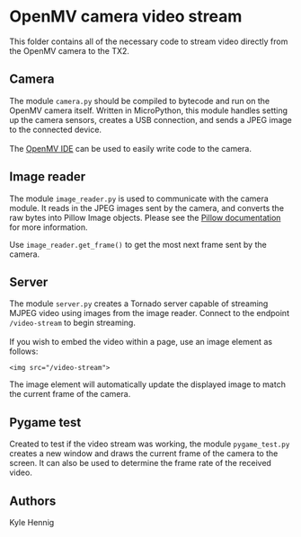 # OpenMV camera video stream
This folder contains all of the necessary code to stream video directly from the OpenMV camera to the TX2.

## Camera
The module `camera.py` should be compiled to bytecode and run on the OpenMV camera itself. Written in MicroPython, this module handles setting up the camera sensors, creates a USB connection, and sends a JPEG image to the connected device.<br><br>
The [OpenMV IDE](https://openmv.io/pages/download) can be used to easily write code to the camera.

## Image reader
The module `image_reader.py` is used to communicate with the camera module. It reads in the JPEG images sent by the camera, and converts the raw bytes into Pillow Image objects. Please see the [Pillow documentation](https://pillow.readthedocs.io/en/5.1.x/) for more information.

Use `image_reader.get_frame()` to get the most next frame sent by the camera.

## Server
The module `server.py` creates a Tornado server capable of streaming MJPEG video using images from the image reader. Connect to the endpoint  `/video-stream` to begin streaming.<br><br>
If you wish to embed the video within a page, use an image element as follows:
```
<img src="/video-stream">
```
The image element will automatically update the displayed image to match the current frame of the camera.

## Pygame test
Created to test if the video stream was working, the module `pygame_test.py` creates a new window and draws the current frame of the camera to the screen. It can also be used to determine the frame rate of the received video.

## Authors
Kyle Hennig
